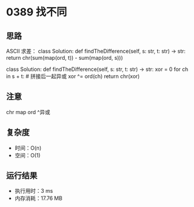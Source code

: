# 0389 找不同

## 思路
ASCII 求差：
    class Solution:
        def findTheDifference(self, s: str, t: str) -> str:
            return chr(sum(map(ord, t)) - sum(map(ord, s)))

class Solution:
    def findTheDifference(self, s: str, t: str) -> str:
        xor = 0
        for ch in s + t:        # 拼接后一起异或
            xor ^= ord(ch)
        return chr(xor)

## 注意
chr map ord ^异或

## 复杂度
- 时间：O(n)
- 空间：O(1)

## 运行结果
- 执行用时：3 ms
- 内存消耗：17.76 MB